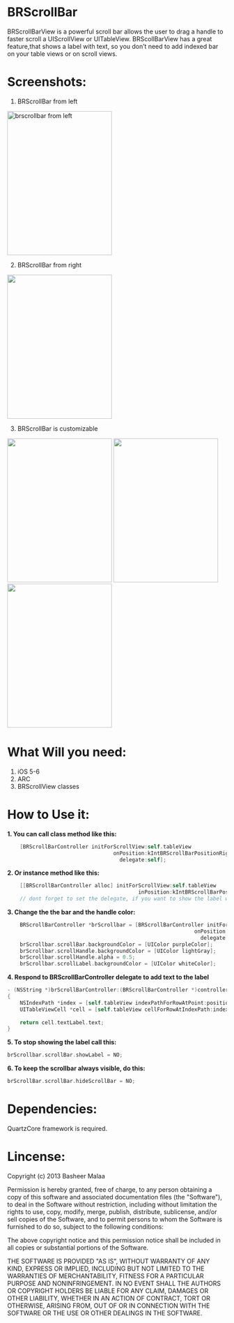 BRScrollBar
===========

BRScrollBarView is a powerful scroll bar allows the user to drag a handle to faster scroll a UIScrollView or UITableView.
BRScollBarView has a great feature,that shows a label with text, so you don’t need to add indexed bar on your table views or on scroll views.  

Screenshots:
===================
1. BRScrollBar from left<br>
<img src="https://dl.dropboxusercontent.com/u/59060791/BRScollBar%20Images/iOS%20Simulator%20Screen%20shot%20May%2024%2C%202013%2012.50.02%20PM.png" alt="brscrollbar from left" height="330" width="240" >

2. BRScrollBar from right<br>
<img src="https://dl.dropboxusercontent.com/u/59060791/BRScollBar%20Images/iOS%20Simulator%20Screen%20shot%20May%2024%2C%202013%2012.46.21%20PM.png"  height="330" width="240">

3. BRScrollBar is customizable<br>
<img src="https://dl.dropboxusercontent.com/u/59060791/BRScollBar%20Images/iOS%20Simulator%20Screen%20shot%20May%2024%2C%202013%2012.53.56%20PM.png" height="330" width="240">
<img src="https://dl.dropboxusercontent.com/u/59060791/BRScollBar%20Images/iOS%20Simulator%20Screen%20shot%20May%2024%2C%202013%2012.52.45%20PM.png" height="330" width="240">
<img src="https://dl.dropboxusercontent.com/u/59060791/BRScollBar%20Images/iOS%20Simulator%20Screen%20shot%20May%2024%2C%202013%2012.52.03%20PM.png" height="330" width="240">

What Will you need:
===================
1. iOS 5-6
2. ARC
3. BRScrollView classes

How to Use it:
==================
<b>1. You can call class method like this:</b>

```Objective-C
    [BRScrollBarController initForScrollView:self.tableView
                                  onPosition:kIntBRScrollBarPositionRight
                                    delegate:self];
``` 

<b>2. Or instance method like this:</b>

```Objective-C
    [[BRScrollBarController alloc] initForScrollView:self.tableView
                                          inPosition:kIntBRScrollBarPositionLeft];
    // dont forget to set the delegate, if you want to show the label with text
```
<b>3. Change the the bar and the handle color:</b>

```Objective-C
    BRScrollBarController *brScrollbar = [BRScrollBarController initForScrollView:self.tableView
                                                            onPosition:kIntBRScrollBarPositionRight
                                                              delegate:self];
    brScrollbar.scrollBar.backgroundColor = [UIColor purpleColor]; 
    brScrollbar.scrollHandle.backgroundColor = [UIColor lightGray];
    brScrollbar.scrollHandle.alpha = 0.5;
    brScrollbar.scrollLabel.backgroundColor = [UIColor whiteColor];
```
<b>4. Respond to BRScrollBarController delegate to add text to the label</b>

```Objective-C
- (NSString *)brScrollBarController:(BRScrollBarController *)controller textForCurrentPosition:(CGPoint)position
{
    NSIndexPath *index = [self.tableView indexPathForRowAtPoint:position];
    UITableViewCell *cell = [self.tableView cellForRowAtIndexPath:index];
    
    return cell.textLabel.text;
}
```
<b>5. To stop showing the label call this:</b>
```Objective-C
brScrollbar.scrollBar.showLabel = NO;
```
<b>6. To keep the scrollbar always visible, do this:</b>
```Objective-C
brScrollBar.scrollBar.hideScrollBar = NO;
```
Dependencies:
=============
QuartzCore framework is required.

Lincense:
==========
Copyright (c) 2013 Basheer Malaa

Permission is hereby granted, free of charge, to any person obtaining a copy of this software and associated
documentation files (the "Software"), to deal in the Software without restriction, including without limitation
the rights to use, copy, modify, merge, publish, distribute, sublicense, and/or sell copies of the Software,
and to permit persons to whom the Software is furnished to do so, subject to the following conditions:

The above copyright notice and this permission notice shall be included in all copies or substantial portions of the Software.

THE SOFTWARE IS PROVIDED "AS IS", WITHOUT WARRANTY OF ANY KIND, EXPRESS OR IMPLIED, INCLUDING BUT NOT LIMITED TO
THE WARRANTIES OF MERCHANTABILITY, FITNESS FOR A PARTICULAR PURPOSE AND NONINFRINGEMENT. IN NO EVENT SHALL THE
AUTHORS OR COPYRIGHT HOLDERS BE LIABLE FOR ANY CLAIM, DAMAGES OR OTHER LIABILITY, WHETHER IN AN
ACTION OF CONTRACT, TORT OR OTHERWISE, ARISING FROM, OUT OF OR IN CONNECTION WITH THE SOFTWARE OR THE USE OR
OTHER DEALINGS IN THE SOFTWARE.
